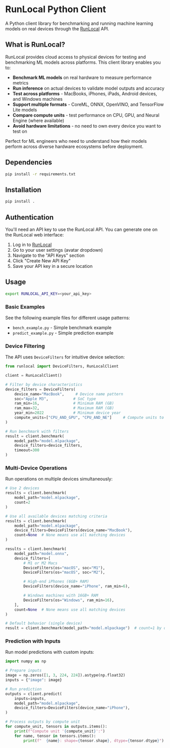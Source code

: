 # RunLocal Python Client

A Python client library for benchmarking and running machine learning models on real devices through the [RunLocal](https://edgemeter.runlocal.ai) API.

## What is RunLocal?

RunLocal provides cloud access to physical devices for testing and benchmarking ML models across platforms. This client library enables you to:

- **Benchmark ML models** on real hardware to measure performance metrics
- **Run inference** on actual devices to validate model outputs and accuracy
- **Test across platforms** - MacBooks, iPhones, iPads, Android devices, and Windows machines
- **Support multiple formats** - CoreML, ONNX, OpenVINO, and TensorFlow Lite models
- **Compare compute units** - test performance on CPU, GPU, and Neural Engine (where available)
- **Avoid hardware limitations** - no need to own every device you want to test on

Perfect for ML engineers who need to understand how their models perform across diverse hardware ecosystems before deployment.

## Dependencies

```bash
pip install -r requirements.txt
```

## Installation

```sh
pip install .
```

## Authentication

You'll need an API key to use the RunLocal API. You can generate one on the RunLocal web interface:

1. Log in to [RunLocal](https://edgemeter.runlocal.ai)
2. Go to your user settings (avatar dropdown)
3. Navigate to the "API Keys" section
4. Click "Create New API Key"
5. Save your API key in a secure location

## Usage

```bash
export RUNLOCAL_API_KEY=<your_api_key>
```

### Basic Examples

See the following example files for different usage patterns:

- `bench_example.py` - Simple benchmark example
- `predict_example.py` - Simple prediction example

### Device Filtering

The API uses `DeviceFilters` for intuitive device selection:

```python
from runlocal import DeviceFilters, RunLocalClient

client = RunLocalClient()

# Filter by device characteristics
device_filters = DeviceFilters(
    device_name="MacBook",     # Device name pattern
    soc="Apple M3",           # SoC type
    ram_min=16,               # Minimum RAM (GB)
    ram_max=32,               # Maximum RAM (GB)
    year_min=2022             # Minimum device year
    compute_units=["CPU_AND_GPU", "CPU_AND_NE"]     # Compute units to run
)

# Run benchmark with filters
result = client.benchmark(
    model_path="model.mlpackage",
    device_filters=device_filters,
    timeout=300
)
```

### Multi-Device Operations

Run operations on multiple devices simultaneously:

```python
# Use 2 devices
results = client.benchmark(
    model_path="model.mlpackage",
    count=2
)

# Use all available devices matching criteria
results = client.benchmark(
    model_path="model.mlpackage",
    device_filters=DeviceFilters(device_name="MacBook"),
    count=None  # None means use all matching devices
)

results = client.benchmark(
    model_path="model.onnx",
    device_filters=[
        # M1 or M2 Macs
        DeviceFilters(os="macOS", soc="M1"),
        DeviceFilters(os="macOS", soc="M2"),

        # High-end iPhones (6GB+ RAM)
        DeviceFilters(device_name="iPhone", ram_min=6),

        # Windows machines with 16GB+ RAM
        DeviceFilters(os="Windows", ram_min=16),
    ],
    count=None  # None means use all matching devices
)

# Default behavior (single device)
result = client.benchmark(model_path="model.mlpackage")  # count=1 by default
```

### Prediction with Inputs

Run model predictions with custom inputs:

```python
import numpy as np

# Prepare inputs
image = np.zeros([1, 3, 224, 224]).astype(np.float32)
inputs = {"image": image}

# Run prediction
outputs = client.predict(
    inputs=inputs,
    model_path="model.mlpackage",
    device_filters=DeviceFilters(device_name="iPhone"),
)

# Process outputs by compute unit
for compute_unit, tensors in outputs.items():
    print(f"Compute unit '{compute_unit}':")
    for name, tensor in tensors.items():
        print(f"  {name}: shape={tensor.shape}, dtype={tensor.dtype}")
```
